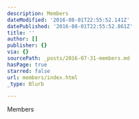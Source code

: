 ```yaml
---
description: Members
dateModified: '2016-08-01T22:55:52.141Z'
datePublished: '2016-08-01T22:55:52.861Z'
title: ''
author: []
publisher: {}
via: {}
sourcePath: _posts/2016-07-31-members.md
hasPage: true
starred: false
url: members/index.html
_type: Blurb

---
```

Members